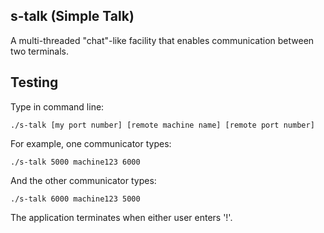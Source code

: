 ## s-talk (Simple Talk)

A multi-threaded "chat"-like facility that enables communication between two terminals. 

## Testing

Type in command line:
```
./s-talk [my port number] [remote machine name] [remote port number] 
```

For example, one communicator types:
```
./s-talk 5000 machine123 6000
```
And the other communicator types:
```
./s-talk 6000 machine123 5000 
```


The application terminates when either user enters '!'.